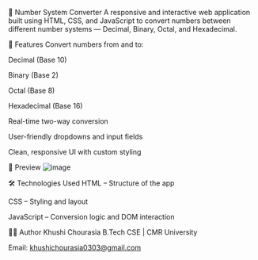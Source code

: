 🔢 Number System Converter
A responsive and interactive web application built using HTML, CSS, and JavaScript to convert numbers between different number systems — Decimal, Binary, Octal, and Hexadecimal.

🚀 Features
Convert numbers from and to:

Decimal (Base 10)

Binary (Base 2)

Octal (Base 8)

Hexadecimal (Base 16)

Real-time two-way conversion

User-friendly dropdowns and input fields

Clean, responsive UI with custom styling

🧪 Preview
![image](https://github.com/user-attachments/assets/438a98d5-10e5-457d-8339-ecfd591f5ebc)


🛠️ Technologies Used
HTML – Structure of the app

CSS – Styling and layout

JavaScript – Conversion logic and DOM interaction

🧑‍💻 Author
Khushi Chourasia
B.Tech CSE | CMR University

Email: khushichourasia0303@gmail.com
